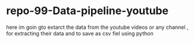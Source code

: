 # repo-99-Data-pipeline-youtube
here im goin gto extarct the data from the youtube videos or any channel , for extracting their data and to save as csv fiel using python
